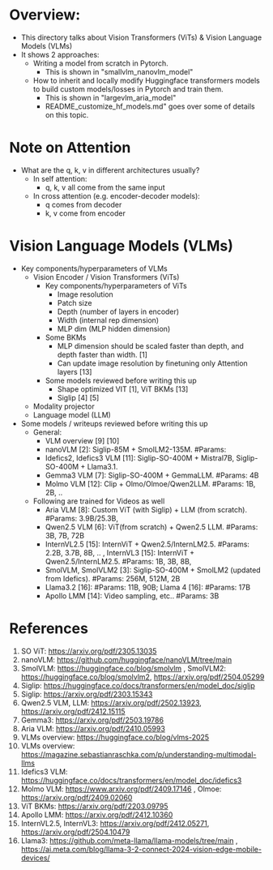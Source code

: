 # Overview:
- This directory talks about Vision Transformers (ViTs) & Vision Language Models (VLMs)
- It shows 2 approaches:
    - Writing a model from scratch in Pytorch. 
        - This is shown in "smallvlm_nanovlm_model"
    - How to inherit and locally modify Huggingface transformers models to build custom models/losses in Pytorch and train them. 
        - This is shown in "largevlm_aria_model"
        - README_customize_hf_models.md" goes over some of details on this topic.

# Note on Attention
- What are the q, k, v in different architectures usually?
    - In self attention: 
        - q, k, v all come from the same input
    - In cross attention (e.g. encoder-decoder models):
        - q comes from decoder
        - k, v come from encoder

# Vision Language Models (VLMs)
- Key components/hyperparameters of VLMs
    - Vision Encoder / Vision Transformers (ViTs)
        - Key components/hyperparameters of ViTs
            - Image resolution
            - Patch size
            - Depth (number of layers in encoder)
            - Width (internal rep dimension)
            - MLP dim (MLP hidden dimension)
        - Some BKMs
            - MLP dimension should be scaled faster than depth, and depth faster than width. [1]
            - Can update image resolution by finetuning only Attention layers [13]
        - Some models reviewed before writing this up
            - Shape optimized VIT [1], ViT BKMs [13]
            - Siglip [4] [5]
    - Modality projector
    - Language model (LLM) 
- Some models / writeups reviewed before writing this up
   - General:
        - VLM overview [9] [10]
        - nanoVLM [2]: Siglip-85M + SmolLM2-135M. #Params:
        - Idefics2, Idefics3 VLM [11]: Siglip-SO-400M + Mistral7B, Siglip-SO-400M + Llama3.1. 
        - Gemma3 VLM [7]: Siglip-SO-400M + GemmaLLM. #Params: 4B
        - Molmo VLM [12]: Clip + Olmo/Olmoe/Qwen2LLM. #Params: 1B, 2B, ..
    - Following are trained for Videos as well
        - Aria VLM [8]: Custom ViT (with Siglip) + LLM (from scratch). #Params: 3.9B/25.3B, 
        - Qwen2.5 VLM [6]: ViT(from scratch) + Qwen2.5 LLM. #Params: 3B, 7B, 72B
        - InternVL2.5 [15]: InternViT + Qwen2.5/InternLM2.5. #Params: 2.2B, 3.7B, 8B, .. , InternVL3 [15]: InternViT + Qwen2.5/InternLM2.5. #Params: 1B, 3B, 8B,
        - SmolVLM, SmolVLM2 [3]: Siglip-SO-400M + SmolLM2 (updated from Idefics). #Params: 256M, 512M, 2B
        - Llama3.2 [16]: #Params: 11B, 90B;  Llama 4 [16]: #Params: 17B
        - Apollo LMM [14]: Video sampling, etc.. #Params: 3B

# References
1. SO ViT: https://arxiv.org/pdf/2305.13035
2. nanoVLM: https://github.com/huggingface/nanoVLM/tree/main
3. SmolVLM: https://huggingface.co/blog/smolvlm , SmolVLM2: https://huggingface.co/blog/smolvlm2, https://arxiv.org/pdf/2504.05299
4. Siglip: https://huggingface.co/docs/transformers/en/model_doc/siglip
5. Siglip: https://arxiv.org/pdf/2303.15343
6. Qwen2.5 VLM, LLM: https://arxiv.org/pdf/2502.13923, https://arxiv.org/pdf/2412.15115
7. Gemma3: https://arxiv.org/pdf/2503.19786
8. Aria VLM: https://arxiv.org/pdf/2410.05993
9. VLMs overview: https://huggingface.co/blog/vlms-2025
10. VLMs overview: https://magazine.sebastianraschka.com/p/understanding-multimodal-llms
11. Idefics3 VLM: https://huggingface.co/docs/transformers/en/model_doc/idefics3
12. Molmo VLM: https://www.arxiv.org/pdf/2409.17146 , Olmoe: https://arxiv.org/pdf/2409.02060
13. ViT BKMs: https://arxiv.org/pdf/2203.09795
14. Apollo LMM: https://arxiv.org/pdf/2412.10360
15. InternVL2.5, InternVL3: https://arxiv.org/pdf/2412.05271, https://arxiv.org/pdf/2504.10479
16. Llama3: https://github.com/meta-llama/llama-models/tree/main , https://ai.meta.com/blog/llama-3-2-connect-2024-vision-edge-mobile-devices/
